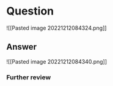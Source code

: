 # Question
![[Pasted image 20221212084324.png]]
## Answer
![[Pasted image 20221212084340.png]]
### Further review
